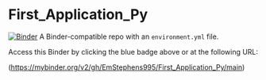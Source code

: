 # First_Application_Py

[![Binder](http://mybinder.org/badge_logo.svg)](https://mybinder.org/v2/gh/EmStephens995/First_Application_Py/main)
A Binder-compatible repo with an `environment.yml` file.

Access this Binder by clicking the blue badge above or at the following URL:

(https://mybinder.org/v2/gh/EmStephens995/First_Application_Py/main)
